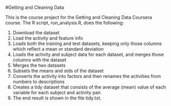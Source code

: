#Getting and Cleaning Data

This is the course project for the Getting and Cleaning Data Coursera course. The R script, run_analysis.R, does the following:

1. Download the dataset
2. Load the activity and feature info
3. Loads both the training and test datasets, keeping only those columns which reflect a mean or standard deviation
4. Loads the activity and subject data for each dataset, and merges those columns with the dataset
5. Merges the two datasets
6. Subsets the means and stds of the dataset
7. Converts the activity into factors and then renames the activities from numbers to descriptions
8. Creates a tidy dataset that consists of the average (mean) value of each variable for each subject and activity pair.
9. The end result is shown in the file tidy.txt.